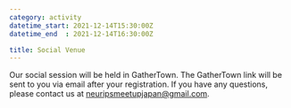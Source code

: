 ```yaml
---
category: activity
datetime_start: 2021-12-14T15:30:00Z
datetime_end  : 2021-12-14T16:30:00Z

title: Social Venue
---
```


Our social session will be held in GatherTown. 
The GatherTown link will be sent to you via email after your registration.
If you have any questions, please contact us at neuripsmeetupjapan@gmail.com.
